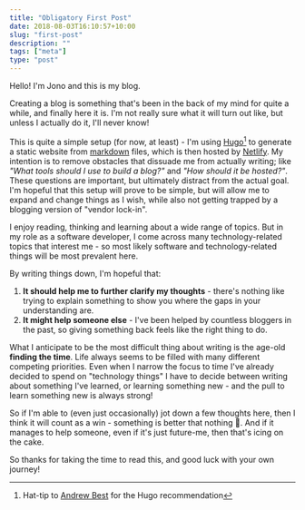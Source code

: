 ```yaml
---
title: "Obligatory First Post"
date: 2018-08-03T16:10:57+10:00
slug: "first-post"
description: ""
tags: ["meta"]
type: "post"
---
```


Hello! I'm Jono and this is my blog.

Creating a blog is something that's been in the back of my mind for quite a while, and finally here it is. I'm not really sure what it will turn out like, but unless I actually do it, I'll never know!

This is quite a simple setup (for now, at least) - I'm using [Hugo](https://gohugo.io)[^1] to generate a static website from [markdown](https://commonmark.org/) files, which is then hosted by [Netlify](https://www.netlify.com/). My intention is to remove obstacles that dissuade me from actually writing; like _"What tools should I use to build a blog?"_ and _"How should it be hosted?"_. These questions are important, but ultimately distract from the actual goal. I'm hopeful that this setup will prove to be simple, but will allow me to expand and change things as I wish, while also not getting trapped by a blogging version of "vendor lock-in".

I enjoy reading, thinking and learning about a wide range of topics. But in my role as a software developer, I come across many technology-related topics that interest me - so most likely software and technology-related things will be most prevalent here.

By writing things down, I'm hopeful that:

1.  **It should help me to further clarify my thoughts** - there's nothing like trying to explain something to show you where the gaps in your understanding are.
2.  **It might help someone else** - I've been helped by countless bloggers in the past, so giving something back feels like the right thing to do.

What I anticipate to be the most difficult thing about writing is the age-old **finding the time**. Life always seems to be filled with many different competing priorities. Even when I narrow the focus to time I've already decided to spend on "technology things" I have to decide between writing about something I've learned, or learning something new - and the pull to learn something new is always strong!

So if I'm able to (even just occasionally) jot down a few thoughts here, then I think it will count as a win - something is better that nothing 🙂. And if it manages to help someone, even if it's just future-me, then that's icing on the cake.

So thanks for taking the time to read this, and good luck with your own journey!

[^1]: Hat-tip to [Andrew Best](https://www.andrew-best.com/posts/creating-a-personal-website-and-blog-in-an-hour/) for the Hugo recommendation
